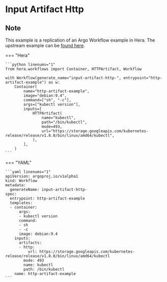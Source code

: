 # Input Artifact Http

## Note

This example is a replication of an Argo Workflow example in Hera.
The upstream example can be [found here](https://github.com/argoproj/argo-workflows/blob/master/examples/input-artifact-http.yaml).




=== "Hera"

    ```python linenums="1"
    from hera.workflows import Container, HTTPArtifact, Workflow

    with Workflow(generate_name="input-artifact-http-", entrypoint="http-artifact-example") as w:
        Container(
            name="http-artifact-example",
            image="debian:9.4",
            command=["sh", "-c"],
            args=["kubectl version"],
            inputs=[
                HTTPArtifact(
                    name="kubectl",
                    path="/bin/kubectl",
                    mode=493,
                    url="https://storage.googleapis.com/kubernetes-release/release/v1.8.0/bin/linux/amd64/kubectl",
                ),
            ],
        )
    ```

=== "YAML"

    ```yaml linenums="1"
    apiVersion: argoproj.io/v1alpha1
    kind: Workflow
    metadata:
      generateName: input-artifact-http-
    spec:
      entrypoint: http-artifact-example
      templates:
      - container:
          args:
          - kubectl version
          command:
          - sh
          - -c
          image: debian:9.4
        inputs:
          artifacts:
          - http:
              url: https://storage.googleapis.com/kubernetes-release/release/v1.8.0/bin/linux/amd64/kubectl
            mode: 493
            name: kubectl
            path: /bin/kubectl
        name: http-artifact-example
    ```

